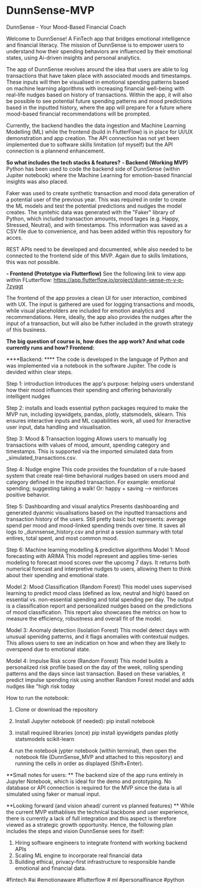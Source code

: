 # DunnSense-MVP
DunnSense - Your Mood-Based Financial Coach

Welcome to DunnSense! A FinTech app that bridges emotional intelligence and financial literacy. The mission of DunnSense is to empower users to understand how their spending behaviors are influenced by their emotional states, using Ai-driven insights and personal analytics. 

The app of DunnSense revolves around the idea that users are able to log transactions that have taken place with associated moods and timestamps. These inputs will then be visualised in emotional spending patterns based on machine learning algorithms with increasing financial well-being with real-life nudges based on history of transactions. Within the app, it will also be possible to see potential future spending patterns and mood predictions based in the inputted history, where the app will prepare for a future where mood-based financial recommendations will be prompted. 

Currently, the backend handles the data ingestion and Machine Learning Modelling (ML) while the frontend (build in FlutterFlow) is in place for UI/UX demonstration and app creation. The API connection has not yet been implemented due to software skills limitation (of myself) but the API connection is a plannend enhancement. 

**So what includes the tech stacks & features?**
**- Backend (Working MVP)**
Python has been used to code the backend side of DunnSense (within Jupiter notebook) where the Machine Learning for emotion-based financial insights was also placed.

Faker was used to create synthetic transaction and mood data generation of a potential user of the previous year. This was required in order to create the ML models and test the potential predictions and nudges the model creates. The syntehic data was generated with the "Faker" library of Python, which included transaction amounts, mood tages (e.g. Happy, Stressed, Neutral), and with timestamps. This information was saved as a CSV file due to convenience, and has been added within this repository for acces. 

REST APIs need to be developed and documented, while also needed to be connected to the frontend side of this MVP. Again due to skills limitations, this was not possible. 

**- Frontend (Prototype via Flutterflow)**
See the following link to view app within FLutterflow: https://app.flutterflow.io/project/dunn-sense-m-v-p-7zyqgt

The frontend of the app provies a clean UI for user interaction, combined with UX. The input is gathered are used for logging transactions and moods, while visual placeholders are included for emotion analytics and recommendations. Here, ideally, the app also provides the nudges after the input of a transaction, but will also be futher included in the growth strategy of this business. 

**The big question of course is, how does the app work? And what code currently runs and how?
Frontend:**




****Backend: ****
The code is developed in the language of Python and was implemented via a notebook in the software Jupiter. The code is devided within clear steps.

Step 1: introduction
Introduces the app's purpose: helping users understand how their mood influences their spending and offering behaviorally intelligent nudges

Step 2: installs and loads essential python packages required to make the MVP run, including ipywidgets, pandas, plotly, statsmodels, sklearn. This ensures interactive inputs and ML capabilities work, all used for itneractive user input, data handling and visualisation.

Step 3: Mood & Transaction logging
Allows users to manually log transactions with values of mood, amount, spending category and timestamps. This is supported via the imported simulated data from _simulated_transactions.csv.

Step 4: Nudge engine
This code provides the foundation of a rule-based system that create real-time behavioral nudges based on users mood and category defined in the inputted transaction. For example: emotional spending; suggesting taking a walk! Or: happy + saving --> reinforces positive behavior. 

Step 5: Dashboarding and visual analytics
Presents dashboarding and generated dyanmic visualisations based on the inputted transactions and transaction history of the users. Still pretty basic but represents: average spend per mood and mood-linked spending trends over time. It saves all logs to _dunnsense_history.csv and prinst a session summary with total entires, total spent, and most common mood.

Step 6: Machine learning modelling & predictive algorithms
Model 1: Mood forecasting with ARIMA
This model represent and applies time-series modeling to forecast mood scores over the upcomg 7 days. It returns both numerical forecast and interpretive nudges to users, allowing them to think about their spending and emotional state.

Model 2: Mood Classification (Random Forest)
This model uses supervised learning to predict mood class (defined as low, neutral and high) based on essential vs. non-essential spending and total spending per day. The output is a classification report and personalized nudges based on the predictions of mood classification. This report also showcases the metrics on how to measure the efficiency, robustness and overall fit of the model.

Model 3: Anomaly detection (Isolation Forest)
This model detect days with unusual spenidng patterns, and it flags anomalies with contextual nudges. This allows users to see an indication on how and when they are likely to overspend due to emotional state.

Model 4: Impulse Risk score (Random Forest)
This model builds a personalized risk profile based on the day of the week, rolling spending patterns and the days since last transaction. Based on these variables, it predict impulse spending risk using another Random Forest model and adds nudges like "high risk today

How to run the notebook: 
1. Clone or download the repository
2. Install Jupyter notebook (if needed):
pip install notebook

3. install required libraries (once)
pip install ipywidgets pandas plotly statsmodels scikit-learn

4. run the notebook
jypter notebook (within terminal), then open the notebook file (DunnSense_MVP and attached to this repository) and running the cells in order as displayed (Shift+Enter).

**Small notes for users:
**
The backend size of the app runs entirely in Jupyter Notebook, which is ideal for the demo and prototyping. No database or API connection is required for the MVP since the data is all simulated using faker or manual input. 

**Looking forward (and vision ahead/ current vs planned features)
**
While the current MVP esthablises the technical backbone and user experience, there is currently a lack of full integration and this aspect is therefore viewed as a strategic growth opportunity. Hence, the following plan includes the steps and vision DunnSense sees for itself:
1. Hiring software engineers to integrate frontend with working backend APIs
2. Scaling ML engine to incorporate real financial data
3. Building ethical, privacy-first infrastructure to responsible handle emotional and financial data.

#fintech #ai #emotionaware #flutterflow # ml #personalfinance #python
